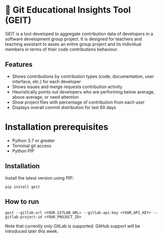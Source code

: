 # 🐐 Git Educational Insights Tool (GEIT)

GEIT is a tool developed to aggregate contribution data of developers in a software development group project. It is designed for teachers and teaching assistant to asses an entire group project and its individual members in terms of their code contributions behaviour.


## Features

- Shows contributions by contribution types (code, documentation, user interface, etc.) for each developer
- Shows issues and merge requests contribution activity
- Heuristically points out developers who are performing below average, above average, or need attention
- Show project files with percentage of contribution from each user
- Displays overall commit distribution for last 60 days

# Installation prerequisites

- Python 3.7 or greater
- Terminal git access
- Python PIP

## Installation
Install the latest version using PIP:

```
pip install geit
```


## How to run

```
geit --gitlab-url <YOUR_GITLAB_URL> --gitlab-api-key <YOUR_API_KEY> --gitlab-project-id <YOUR_PROJECT_ID>

```

Note that currently only GitLab is supported. GitHub support will be introduced later this week.

